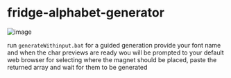 # fridge-alphabet-generator


![image](https://github.com/user-attachments/assets/aa94b24d-d47e-4181-afb7-a81b0743f46e)

run `generateWithinput.bat` for a guided generation
provide your font name and when the char previews are ready wou will be prompted to your default web browser for selecting where the magnet should be placed, paste the returned array and wait for them to be generated

